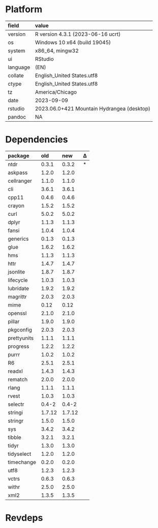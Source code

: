 # Platform

|field    |value                                      |
|:--------|:------------------------------------------|
|version  |R version 4.3.1 (2023-06-16 ucrt)          |
|os       |Windows 10 x64 (build 19045)               |
|system   |x86_64, mingw32                            |
|ui       |RStudio                                    |
|language |(EN)                                       |
|collate  |English_United States.utf8                 |
|ctype    |English_United States.utf8                 |
|tz       |America/Chicago                            |
|date     |2023-09-09                                 |
|rstudio  |2023.06.0+421 Mountain Hydrangea (desktop) |
|pandoc   |NA                                         |

# Dependencies

|package     |old    |new    |Δ  |
|:-----------|:------|:------|:--|
|ntdr        |0.3.1  |0.3.2  |*  |
|askpass     |1.2.0  |1.2.0  |   |
|cellranger  |1.1.0  |1.1.0  |   |
|cli         |3.6.1  |3.6.1  |   |
|cpp11       |0.4.6  |0.4.6  |   |
|crayon      |1.5.2  |1.5.2  |   |
|curl        |5.0.2  |5.0.2  |   |
|dplyr       |1.1.3  |1.1.3  |   |
|fansi       |1.0.4  |1.0.4  |   |
|generics    |0.1.3  |0.1.3  |   |
|glue        |1.6.2  |1.6.2  |   |
|hms         |1.1.3  |1.1.3  |   |
|httr        |1.4.7  |1.4.7  |   |
|jsonlite    |1.8.7  |1.8.7  |   |
|lifecycle   |1.0.3  |1.0.3  |   |
|lubridate   |1.9.2  |1.9.2  |   |
|magrittr    |2.0.3  |2.0.3  |   |
|mime        |0.12   |0.12   |   |
|openssl     |2.1.0  |2.1.0  |   |
|pillar      |1.9.0  |1.9.0  |   |
|pkgconfig   |2.0.3  |2.0.3  |   |
|prettyunits |1.1.1  |1.1.1  |   |
|progress    |1.2.2  |1.2.2  |   |
|purrr       |1.0.2  |1.0.2  |   |
|R6          |2.5.1  |2.5.1  |   |
|readxl      |1.4.3  |1.4.3  |   |
|rematch     |2.0.0  |2.0.0  |   |
|rlang       |1.1.1  |1.1.1  |   |
|rvest       |1.0.3  |1.0.3  |   |
|selectr     |0.4-2  |0.4-2  |   |
|stringi     |1.7.12 |1.7.12 |   |
|stringr     |1.5.0  |1.5.0  |   |
|sys         |3.4.2  |3.4.2  |   |
|tibble      |3.2.1  |3.2.1  |   |
|tidyr       |1.3.0  |1.3.0  |   |
|tidyselect  |1.2.0  |1.2.0  |   |
|timechange  |0.2.0  |0.2.0  |   |
|utf8        |1.2.3  |1.2.3  |   |
|vctrs       |0.6.3  |0.6.3  |   |
|withr       |2.5.0  |2.5.0  |   |
|xml2        |1.3.5  |1.3.5  |   |

# Revdeps

